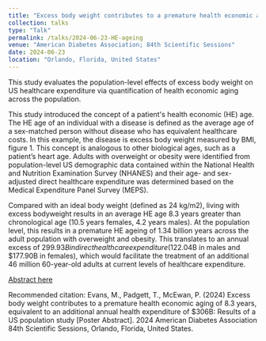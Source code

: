 ```yaml
---
title: "Excess body weight contributes to a premature health economic aging of 8.3 years, equivalent to an additional annual health expenditure of $306B: Results of a US population study"
collection: talks
type: "Talk"
permalink: /talks/2024-06-23-HE-ageing
venue: "American Diabetes Association; 84th Scientific Sessions"
date: 2024-06-23
location: "Orlando, Florida, United States"
---
```


This study evaluates the population-level effects of excess body weight on US healthcare expenditure via quantification of health economic aging across the population.

This study introduced the concept of a patient's health economic (HE) age. The HE age of an individual with a disease is defined as the average age of a sex-matched person without disease who has equivalent healthcare costs. In this example, the disease is excess body weight measured by BMI, figure 1. This concept is analogous to other biological ages, such as a patient’s heart age. Adults with overweight or obesity were identified from population-level US demographic data contained within the National Health and Nutrition Examination Survey (NHANES) and their age- and sex-adjusted direct healthcare expenditure was determined based on the Medical Expenditure Panel Survey (MEPS). 

Compared with an ideal body weight (defined as 24 kg/m2), living with excess bodyweight results in an average HE age 8.3 years greater than chronological age (10.5 years females, 4.2 years males). At the population level, this results in a premature HE ageing of 1.34 billion years across the adult population with overweight and obesity. This translates to an annual excess of $299.93B in direct healthcare expenditure ($122.04B in males and $177.90B in females), which would facilitate the treatment of an additional 46 million 60-year-old adults at current levels of healthcare expenditure.

[Abstract here](Pending)

Recommended citation: Evans, M., Padgett, T., McEwan, P. (2024) Excess body weight contributes to a premature health economic aging of 8.3 years, equivalent to an additional annual health expenditure of $306B: Results of a US population study [Poster Abstract]. 2024 American Diabetes Association 84th Scientific Sessions, Orlando, Florida, United States.
